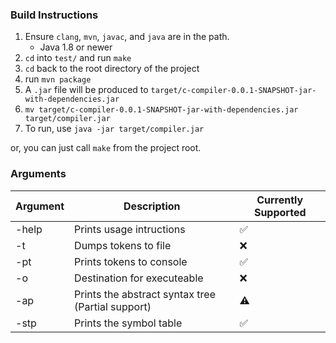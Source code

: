 ### Build Instructions
1. Ensure `clang`, `mvn`, `javac`, and `java` are in the path.
   - Java 1.8 or newer
2. `cd` into `test/` and run `make`
3. `cd` back to the root directory of the project
4. run `mvn package`
5. A `.jar` file will be produced to `target/c-compiler-0.0.1-SNAPSHOT-jar-with-dependencies.jar`
6. `mv target/c-compiler-0.0.1-SNAPSHOT-jar-with-dependencies.jar target/compiler.jar`
7. To run, use `java -jar target/compiler.jar`


or, you can just call `make` from the project root.

### Arguments
| Argument | Description | Currently Supported |
| -------- | ----------- | ------------------- |
| -help | Prints usage intructions | :white_check_mark: |
| -t | Dumps tokens to file | :x: |
| -pt | Prints tokens to console | :white_check_mark: |
| -o | Destination for executeable | :x: |
| -ap | Prints the abstract syntax tree (Partial support) | :warning: |
| -stp | Prints the symbol table | :white_check_mark: |
